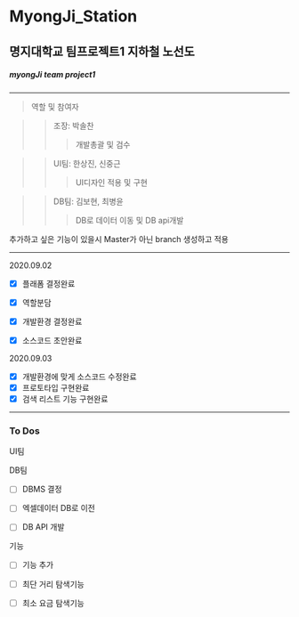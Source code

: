 # MyongJi_Station
## 명지대학교 팀프로젝트1 지하철 노선도 
##### myongJi team project1
<hr/>

>역할 및 참여자

>>조장: 박솔찬   
>>>개발총괄 및 검수   

>>UI팀: 한상진, 신중근   
>>>UI디자인 적용 및 구현   

>>DB팀: 김보현, 최병윤   
>>>DB로 데이터 이동 및 DB api개발   

추가하고 싶은 기능이 있을시 Master가 아닌 branch 생성하고 적용

<hr/>       

2020.09.02  
- [x] 플래폼 결정완료 
- [x] 역할분담 
- [x] 개발환경 결정완료 
- [x] 소스코드 초안완료 


2020.09.03  
- [x] 개발환경에 맞게 소스코드 수정완료
- [x] 프로토타입 구현완료
- [x] 검색 리스트 기능 구현완료

<hr/>


### To Dos

UI팀


DB팀
- [ ] DBMS 결정
- [ ] 엑셀데이터 DB로 이전
- [ ] DB API 개발


기능
- [ ] 기능 추가
- [ ] 최단 거리 탐색기능
- [ ] 최소 요금 탐색기능


